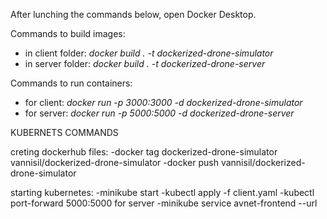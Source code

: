 After lunching the commands below, open Docker Desktop.

Commands to build images:

- in client folder:  _docker build . -t dockerized-drone-simulator_
- in server folder:  _docker build . -t dockerized-drone-server_

Commands to run containers:
- for client:  _docker run -p 3000:3000 -d dockerized-drone-simulator_
- for server:  _docker run -p 5000:5000 -d dockerized-drone-server_





KUBERNETS COMMANDS

creting dockerhub files:
-docker tag dockerized-drone-simulator vannisil/dockerized-drone-simulator
-docker push vannisil/dockerized-drone-simulator

starting kubernetes:
-minikube start
-kubectl apply -f client.yaml
-kubectl port-forward <pod name> 5000:5000 for server
-minikube service avnet-frontend --url